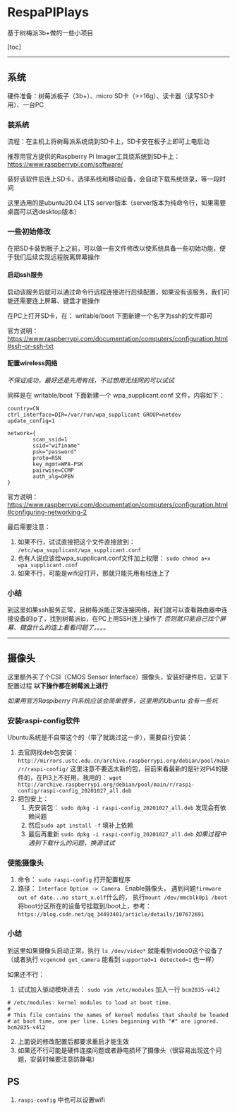 # RespaPIPlays
基于树梅派3b+做的一些小项目

[toc]
 ***
## 系统
硬件准备：树莓派板子（3b+）、micro SD卡（>=16g）、读卡器（读写SD卡用）、一台PC

### **装系统**
流程：在主机上将树莓派系统烧到SD卡上，SD卡安在板子上即可上电启动

推荐用官方提供的Raspberry Pi Imager工具烧系统到SD卡上：https://www.raspberrypi.com/software/ 

装好该软件后连上SD卡，选择系统和移动设备，会自动下载系统烧录，等一段时间

这里选用的是ubuntu20.04 LTS server版本（server版本为纯命令行，如果需要桌面可以选desktop版本）

### **一些初始修改**
在把SD卡装到板子上之前，可以做一些文件修改以使系统具备一些初始功能，便于我们后续实现远程脱离屏幕操作



#### **启动ssh服务**
启动该服务后就可以通过命令行远程连接进行后续配置，如果没有该服务，我们可能还需要连上屏幕、键盘才能操作

在PC上打开SD卡，在： writable/boot 下面新建一个名字为ssh的文件即可

官方说明： https://www.raspberrypi.com/documentation/computers/configuration.html#ssh-or-ssh-txt

#### **配置wireless网络**
 *不保证成功，最好还是先用有线，不过想用无线网的可以试试*

同样是在 writable/boot 下面新建一个 wpa_supplicant.conf 文件，内容如下：
```
country=CN
ctrl_interface=DIR=/var/run/wpa_supplicant GROUP=netdev
update_config=1

network={
        scan_ssid=1
        ssid="wifiname"
        psk="password"
        proto=RSN
        key_mgmt=WPA-PSK
        pairwise=CCMP
        auth_alg=OPEN
}
```

官方说明：https://www.raspberrypi.com/documentation/computers/configuration.html#configuring-networking-2

最后需要注意：

1. 如果不行，试试直接把这个文件直接放到： `/etc/wpa_supplicant/wpa_supplicant.conf`
2. 也有人说应该给wpa_supplicant.conf文件加上权限： `sudo chmod a+x wpa_supplicant.conf`
2. 如果不行，可能是wifi没打开，那就只能先用有线连上了

### **小结**
到这里如果ssh服务正常，且树莓派能正常连接网络，我们就可以查看路由器中连接设备的ip了，找到树莓派ip，在PC上用SSH连上操作了 *否则就只能自己找个屏幕、键盘什么的连上看看问题了。。。。*
 ***

## 摄像头
这里额外买了个CSI（CMOS Sensor Interface）摄像头，安装好硬件后，记录下配置过程 **以下操作都在树莓派上进行**

*如果用官方Raspiberry PI系统应该会简单很多，这里用的Ubuntu 会有一些坑*

### **安装raspi-config软件**
Ubuntu系统是不自带这个的（带了就跳过这一步），需要自行安装：
1. 去官网找deb包安装： `http://mirrors.ustc.edu.cn/archive.raspberrypi.org/debian/pool/main/r/raspi-config/` 这里注意不要选太新的包，目前来看最新的是针对Pi4的硬件的，在Pi3上不好用，我用的： `wget http://archive.raspberrypi.org/debian/pool/main/r/raspi-config/raspi-config_20201027_all.deb`
2. 把包安上：
    1. 先安装包： `sudo dpkg -i raspi-config_20201027_all.deb` 发现会有依赖问题
    2. 然后`sudo apt install -f` 填补上依赖
    3. 最后再重新 `sudo dpkg -i raspi-config_20201027_all.deb` *如果过程中遇到下载什么的问题，换源试试*

### **使能摄像头**
1. 命令： `sudo raspi-config` 打开配置程序
2. 路径： `Interface Option -> Camera ` Enable摄像头， 遇到问题`firmware out of date...no start_x.elf`什么的， 执行`mount /dev/mmcblk0p1 /boot` 将boot分区所在的设备号挂载到/boot上，参考： `https://blog.csdn.net/qq_34493401/article/details/107672691`

### **小结**
到这里如果摄像头启动正常，执行 `ls /dev/video*` 就能看到video0这个设备了（或者执行 `vcgencmd get_camera` 能看到 `supported=1 detected=1` 也一样）

如果还不行：
1. 试试加入驱动模块进去： `sudo vim /etc/modules` 加入一行 `bcm2835-v4l2`
```
# /etc/modules: kernel modules to load at boot time.
#
# This file contains the names of kernel modules that should be loaded
# at boot time, one per line. Lines beginning with "#" are ignored.
bcm2835-v4l2
```
2. 上面说的修改配置后都要求重启才能生效
3. 如果还不行可能是硬件连接问题或者静电损坏了摄像头（很容易出现这个问题，安装时候要注意防静电）


## PS
1. `raspi-config` 中也可以设置wifi